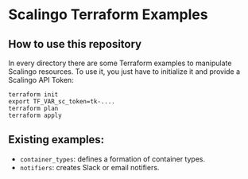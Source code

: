 # Scalingo Terraform Examples

## How to use this repository

In every directory there are some Terraform examples to manipulate Scalingo resources.
To use it, you just have to initialize it and provide a Scalingo API Token:

```
terraform init
export TF_VAR_sc_token=tk-....
terraform plan
terraform apply
```

## Existing examples:

* `container_types`: defines a formation of container types.
* `notifiers`: creates Slack or email notifiers.
